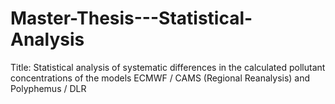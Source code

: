 # Master-Thesis---Statistical-Analysis
Title: Statistical analysis of systematic differences in the calculated pollutant concentrations of the models ECMWF / CAMS (Regional Reanalysis) and Polyphemus / DLR
